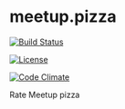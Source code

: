 # meetup.pizza

[![Build Status](https://travis-ci.org/nicole-a-tesla/meetup.pizza.svg?branch=master)](https://travis-ci.org/nicole-a-tesla/meetup.pizza)

[![License](http://img.shields.io/:license-mit-blue.svg)](http://doge.mit-license.org)

[![Code Climate](https://codeclimate.com/github/nicole-a-tesla/meetup.pizza/badges/gpa.svg)](https://codeclimate.com/github/nicole-a-tesla/meetup.pizza)

Rate Meetup pizza

